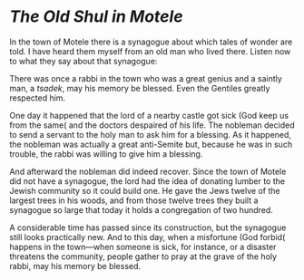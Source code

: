 # ***The Old Shul in Motele***



In the town of Motele there is a synagogue about which tales of wonder are told. I have heard them myself from an old man who lived there. Listen now to what they say about that synagogue:

There was once a rabbi in the town who was a great genius and a saintly man, a *tsadek*, may his memory be blessed. Even the Gentiles greatly respected him.

One day it happened that the lord of a nearby castle got sick (God keep us from the same( and the doctors despaired of his life. The nobleman decided to send a servant to the holy man to ask him for a blessing. As it happened, the nobleman was actually a great anti-Semite but, because he was in such trouble, the rabbi was willing to give him a blessing.

And afterward the nobleman did indeed recover. Since the town of Motele did not have a synagogue, the lord had the idea of donating lumber to the Jewish community so it could build one. He gave the Jews twelve of the largest trees in his woods, and from those twelve trees they built a synagogue so large that today it holds a congregation of two hundred.

A considerable time has passed since its construction, but the synagogue still looks practically new. And to this day, when a misfortune (God forbid( happens in the town—when someone is sick, for instance, or a disaster threatens the community, people gather to pray at the grave of the holy rabbi, may his memory be blessed.